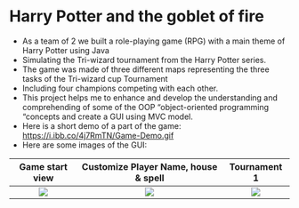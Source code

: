 # Harry Potter and the goblet of fire
* As a team of 2 we built a role-playing game (RPG) with a main theme of Harry Potter using Java
* Simulating the Tri-wizard tournament from the Harry Potter series. 
* The game was made of three different maps representing the three tasks of the Tri-wizard cup Tournament
* Including four champions competing with each other. 
* This project helps me to enhance and develop the understanding and comprehending of some of the OOP “object-oriented programming “concepts and create a GUI using MVC model.
* Here is a short demo of a part of the game:
https://i.ibb.co/4j7RmTN/Game-Demo.gif  
* Here are some images of the GUI:

Game start view            |  Customize Player Name, house & spell           |  Tournament 1
:-------------------------:|:-------------------------:|:-------------------------:
![](https://i.ibb.co/B4k1w9c/img1.jpg)  |  ![](https://i.ibb.co/xzJbTVb/img2.jpg) |  ![](https://i.ibb.co/yPngkYR/img3.jpg)
